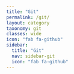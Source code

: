 ```yaml
---
title: "Git"
permalink: /git/
layout: category
taxonomy: git
classes: wide
icon: "fab fa-github"
sidebar:
  title: "Git"
  nav: sidebar-git
  icon: "fab fa-github"
---
```

